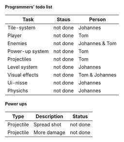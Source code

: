 #### Programmers' todo list

Task | Staus | Person
-----|-------|-------
Tile-system | not done | Johannes
Player | not done | Tom
Enemies | not done | Johannes & Tom
Power-up system | not done | Tom
Projectiles | not done | Tom
Level system | not done | Johannes
Visual effects | not done | Tom & Johannes
Ui-nisse | not done | Johannes
Physichs | not done | Johannes

#### Power ups

Type | Description | Status
-----|-------------|-------
Projectile | Spread shot | not done
Projectile | More damage | not done
